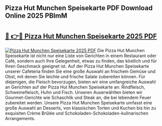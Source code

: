 ## Pizza Hut Munchen Speisekarte PDF Download Online 2025 PBImM

# <h2><a href="http://gcdkcci.nevu.top/?p=Pizza+Hut+Munchen+Speisekarte">🔗 👉🔴 Pizza Hut Munchen Speisekarte 2025 PDF</a></h2>

[![Pizza Hut Munchen Speisekarte 2025 PDF](https://i.imgur.com/dBaPXMq.png)](http://gcdkcci.nevu.top/?p=Pizza+Hut+Munchen+Speisekarte)
Die Pizza Hut Munchen Speisekarte ist nicht nur eine Liste von Gerichten in einem Restaurant oder Café, sondern auch Ihre Gelegenheit, etwas zu finden, das köstlich und für Ihren Geschmack geeignet ist. Auf der Pizza Hut Munchen Speisekarte unserer Cafeteria finden Sie eine große Auswahl an frischem Gemüse und Obst, mit denen Sie leichte und frische Salate zubereiten können. Für diejenigen, die Fleisch bevorzugen, bieten wir eine umfangreiche Auswahl an Gerichten auf der Pizza Hut Munchen Speisekarte an: Rindfleisch, Schweinefleisch, Huhn und Fisch. Unseren Auserwählten bieten wir Gourmet-Gerichte wie Schaschlik und Steak an, die bei lebendem Feuer zubereitet werden. Unsere Pizza Hut Munchen Speisekarte umfasst eine große Auswahl an Desserts, von klassischen Torten und Kuchen bis hin zu exquisiten Crème Brûlée und Schokoladen-Schokoladen-kulinarischen Arrangements.
